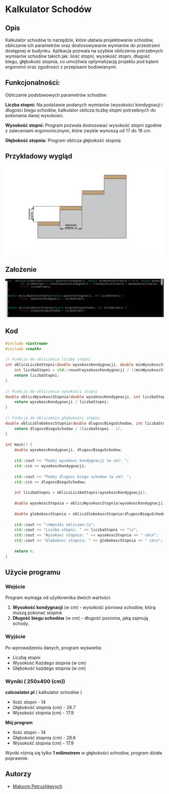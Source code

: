 # Kalkulator Schodów

## Opis

Kalkulator schodów to narzędzie, które ułatwia projektowanie schodów, obliczanie ich parametrów oraz dostosowywanie wymiarów do przestrzeni dostępnej w budynku. Aplikacja pozwala na szybkie obliczenia potrzebnych wymiarów schodów takich jak: ilość stopni, wysokość stopni, długość biegu, głębokość stopnia, co umożliwia optymalizację projektu pod kątem ergonomii oraz zgodności z przepisami budowlanymi.

## Funkcjonalności:
Obliczanie podstawowych parametrów schodów:

**Liczba stopni:** Na podstawie podanych wymiarów (wysokości kondygnacji i długości biegu schodów, kalkulator oblicza liczbę stopni potrzebnych do pokonania danej wysokości.

**Wysokość stopni:** Program pozwala dostosować wysokość stopni zgodnie z zaleceniami ergonomicznymi, które zwykle wynoszą od 17 do 19 cm.

**Głębokość stopnia:** Program oblicza głębokość stopnia

## Przykładowy wygląd

![przykladowa grafika](schody.jpeg)

## Założenie

![](zaz.png)

## Kod

```cpp
#include <iostream>
#include <cmath>

// Funkcja do obliczenia liczby stopni
int obliczLiczbeStopni(double wysokoscKondygnacji, double minWysokoscStopnia = 17.0, double maxWysokoscStopnia = 19.0) {
    int liczbaStopni = std::round(wysokoscKondygnacji / ((minWysokoscStopnia + maxWysokoscStopnia) / 2.0)) + 1;
    return liczbaStopni;
}

// Funkcja do obliczenia wysokości stopni
double obliczWysokoscStopnia(double wysokoscKondygnacji, int liczbaStopni) {
    return wysokoscKondygnacji / liczbaStopni;
}

// Funkcja do obliczenia głębokości stopni
double obliczGlebokoscStopnia(double dlugoscBieguSchodow, int liczbaStopni) {
    return dlugoscBieguSchodow / (liczbaStopni - 1);
}

int main() {
    double wysokoscKondygnacji, dlugoscBieguSchodow;

    std::cout << "Podaj wysokosc kondygnacji (w cm): ";
    std::cin >> wysokoscKondygnacji;

    std::cout << "Podaj dlugosc biegu schodow (w cm): ";
    std::cin >> dlugoscBieguSchodow;

    int liczbaStopni = obliczLiczbeStopni(wysokoscKondygnacji);

    double wysokoscStopnia = obliczWysokoscStopnia(wysokoscKondygnacji, liczbaStopni);

    double glebokoscStopnia = obliczGlebokoscStopnia(dlugoscBieguSchodow, liczbaStopni);

    std::cout << "\nWyniki obliczen:\n";
    std::cout << "Liczba stopni: " << liczbaStopni << "\n";
    std::cout << "Wysokosc stopnia: " << wysokoscStopnia << " cm\n";
    std::cout << "Glebokosc stopnia: " << glebokoscStopnia << " cm\n";

    return 0;
}


```

## Użycie programu

### Wejście
Program wymaga od użytkownika dwóch wartości:
1. **Wysokość kondygnacji** (w cm) - wysokość pionowa schodów, którą muszą pokonać stopnie
2. **Długość biegu schodów** (w cm) - długość pozioma, jaką zajmują schody.

### Wyjście
Po wprowadzeniu danych, program wyświetla:
- Liczbę stopni
- Wysokość Każdego stopnia (w cm)
- Głębokość każdego stopnia (w cm)

### Wyniki ( 250x400 (cm))

**calcoolator.pl** ( kalkulator schodów )
- Ilość stopni - 14
- Głębokość stopnia (cm) - 28.7
- Wysokość stopnia (cm) - 17.9

**Mój program**
- Ilość stopni - 14
- Głębokość stopnia (cm) - 28.6
- Wysokość stopnia (cm) - 17.9

Wyniki różnią się tylko **1 milimetrem** w głębokości schodów, program działa poprawnie.

## Autorzy

- [Maksym Petrushkevych](https://github.com/meeq11)

